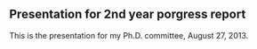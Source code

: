 ## Presentation for 2nd year porgress report

This is the presentation for my Ph.D. committee, August 27, 2013.
